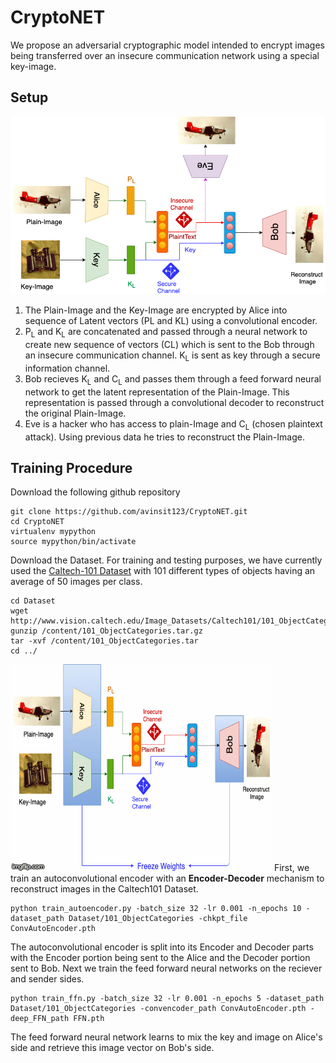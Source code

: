 # CryptoNET
We propose an adversarial cryptographic model intended to encrypt images being transferred over an insecure communication network using a special key-image. 

## Setup
![Alt text](Images/CryptoNET.png?raw=true "Schematic of Model")

<ol>
  <li> The Plain-Image and the Key-Image are encrypted by Alice into sequence of Latent vectors (PL and KL) using a convolutional encoder. </li>
  <li> P<sub>L</sub> and K<sub>L</sub> are concatenated and passed through a neural network to create new sequence of vectors (CL) which is sent to the Bob through an insecure communication channel. K<sub>L</sub> is sent as key through a secure information channel.</li>
  <li> Bob recieves K<sub>L</sub> and C<sub>L</sub> and passes them through a feed forward neural network to get the latent representation of the Plain-Image. This representation is passed through a convolutional decoder to reconstruct the original Plain-Image. </li>
  <li> Eve is a hacker who has access to plain-Image and C<sub>L</sub> (chosen plaintext attack). Using previous data he tries to reconstruct the Plain-Image.</li>
  </ol>

## Training Procedure 
Download the following github repository
```terminal
git clone https://github.com/avinsit123/CryptoNET.git
cd CryptoNET
virtualenv mypython
source mypython/bin/activate
```

Download the Dataset. For training and testing purposes, we have currently used the <a href="http://www.vision.caltech.edu/Image_Datasets/Caltech101/">Caltech-101 Dataset</a> with 101 different types of objects having an average of  50 images per class.

```terminal
cd Dataset
wget http://www.vision.caltech.edu/Image_Datasets/Caltech101/101_ObjectCategories.tar.gz
gunzip /content/101_ObjectCategories.tar.gz
tar -xvf /content/101_ObjectCategories.tar
cd ../
```
![Alt text](Images/3ean3l.gif?raw=true "Schematic of Model")
First, we train an autoconvolutional encoder with an <b>Encoder-Decoder</b> mechanism to reconstruct images in the Caltech101 Dataset. 

```terminal
python train_autoencoder.py -batch_size 32 -lr 0.001 -n_epochs 10 -dataset_path Dataset/101_ObjectCategories -chkpt_file ConvAutoEncoder.pth
```

The autoconvolutional encoder is split into its Encoder and Decoder parts with the Encoder portion being sent to the Alice and the Decoder portion sent to Bob. Next we train the feed forward neural networks on the reciever and sender sides.

```terminal
python train_ffn.py -batch_size 32 -lr 0.001 -n_epochs 5 -dataset_path Dataset/101_ObjectCategories -convencoder_path ConvAutoEncoder.pth -deep_FFN_path FFN.pth
```
The feed forward neural network learns to mix the key and image on Alice's side  and retrieve this image vector on Bob's side.


